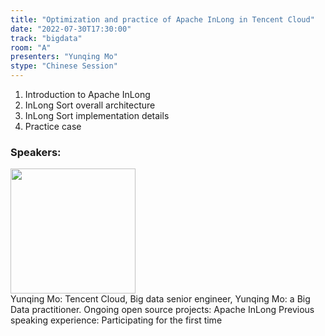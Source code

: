 ```yaml
---
title: "Optimization and practice of Apache InLong in Tencent Cloud"
date: "2022-07-30T17:30:00"
track: "bigdata"
room: "A"
presenters: "Yunqing Mo"
stype: "Chinese Session"
---
```

1. Introduction to Apache InLong
2. InLong Sort overall architecture
3. InLong Sort implementation details
4. Practice case
 ### Speakers: 
 <img src="images/speaker/1098.png" width="200" /><br>Yunqing Mo: Tencent Cloud, Big data senior engineer, Yunqing Mo: a Big Data practitioner.
Ongoing open source projects: Apache InLong
Previous speaking experience: Participating for the first time

 